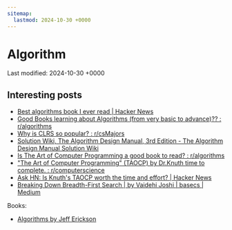 ```yaml
---
sitemap:
  lastmod: 2024-10-30 +0000
---
```


# Algorithm

Last modified: 2024-10-30 +0000

## Interesting posts

- [Best algorithms book I ever read \| Hacker News](https://news.ycombinator.com/item?id=2914112)
- [Good Books learning about Algorithms (from very basic to advance)?? : r/algorithms](https://www.reddit.com/r/algorithms/comments/i8qb3k/good_books_learning_about_algorithms_from_very/)
- [Why is CLRS so popular? : r/csMajors](https://www.reddit.com/r/csMajors/comments/jbp1hz/why_is_clrs_so_popular/)
- [Solution Wiki, The Algorithm Design Manual, 3rd Edition - The Algorithm Design Manual Solution Wiki](https://algorist.com//algowiki/index.php/Main_Page)
- [Is The Art of Computer Programming a good book to read? : r/algorithms](https://www.reddit.com/r/algorithms/comments/hw0z3c/is_the_art_of_computer_programming_a_good_book_to/)
- ["The Art of Computer Programming" (TAOCP) by Dr.Knuth time to complete. : r/computerscience](https://www.reddit.com/r/computerscience/comments/hm77qw/the_art_of_computer_programming_taocp_by_drknuth/)
- [Ask HN: Is Knuth's TAOCP worth the time and effort? \| Hacker News](https://news.ycombinator.com/item?id=10897460)
- [Breaking Down Breadth-First Search \| by Vaidehi Joshi \| basecs \| Medium](https://medium.com/basecs/breaking-down-breadth-first-search-cebe696709d9)

Books:

- [Algorithms by Jeff Erickson](https://jeffe.cs.illinois.edu/teaching/algorithms/#book)

